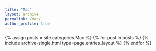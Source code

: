 ```yaml
---
title: "Mac"
layout: archive
permalink: /mac/
author_profile: true
---
```


{% assign posts = site.categories.Mac %}
{% for post in posts %} {% include archive-single.html type=page.entries_layout %} {% endfor %}
